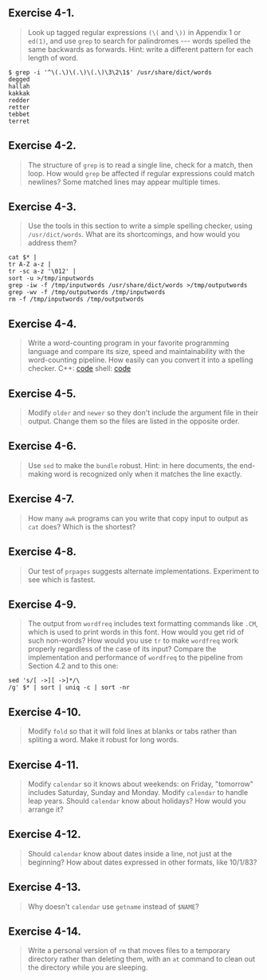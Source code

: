 ## Exercise 4-1.
> Look up tagged regular expressions `(\(` and `\))` in Appendix 1 or `ed(1)`, and use `grep` to search for palindromes --- words spelled the same backwards as forwards. Hint: write a different pattern for each length of word.
```
$ grep -i '^\(.\)\(.\)\(.\)\3\2\1$' /usr/share/dict/words
degged
hallah
kakkak
redder
retter
tebbet
terret
```

## Exercise 4-2.
> The structure of `grep` is to read a single line, check for a match, then loop. How would `grep` be affected if regular expressions could match newlines?
Some matched lines may appear multiple times.

## Exercise 4-3.
> Use the tools in this section to write a simple spelling checker, using `/usr/dict/words`. What are its shortcomings, and how would you address them?
```
cat $* |
tr A-Z a-z |
tr -sc a-z '\012' |
sort -u >/tmp/inputwords
grep -iw -f /tmp/inputwords /usr/share/dict/words >/tmp/outputwords
grep -wv -f /tmp/outputwords /tmp/inputwords  
rm -f /tmp/inputwords /tmp/outputwords
```

## Exercise 4-4.
> Write a word-counting program in your favorite programming language and compare its size, speed and maintainability with the word-counting pipeline. How easily can you convert it into a spelling checker.
C++: [code](/wc.app)
shell: [code](/wc)

## Exercise 4-5.
> Modify `older` and `newer` so they don't include the argument file in their output. Change them so the files are listed in the opposite order.

## Exercise 4-6.
> Use `sed` to make the `bundle` robust. Hint: in here documents, the end-making word is recognized only when it matches the line exactly.

## Exercise 4-7.
> How many `awk` programs can you write that copy input to output as `cat` does? Which is the shortest?

## Exercise 4-8.
> Our test of `prpages` suggests alternate implementations. Experiment to see which is fastest.

## Exercise 4-9.
> The output from `wordfreq` includes text formatting commands like `.CM`, which is used to print words in this font. How would you get rid of such non-words? How would you use `tr` to make `wordfreq` work properly regardless of the case of its input? Compare the implementation and performance of `wordfreq` to the pipeline from Section 4.2 and to this one:
```
sed 's/[ ->][ ->]*/\
/g' $* | sort | uniq -c | sort -nr
```

## Exercise 4-10.
> Modify `fold` so that it will fold lines at blanks or tabs rather than spliting a word. Make it robust for long words.

## Exercise 4-11.
> Modify `calendar` so it knows about weekends: on Friday, "tomorrow" includes Saturday, Sunday and Monday. Modify `calendar` to handle leap years. Should `calendar` know about holidays? How would you arrange it?

## Exercise 4-12.
> Should `calendar` know about dates inside a line, not just at the beginning? How about dates expressed in other formats, like 10/1/83?

## Exercise 4-13.
> Why doesn't `calendar` use `getname` instead of `$NAME`?

## Exercise 4-14.
> Write a personal version of `rm` that moves files to a temporary directory rather than deleting them, with an `at` command to clean out the directory while you are sleeping.
